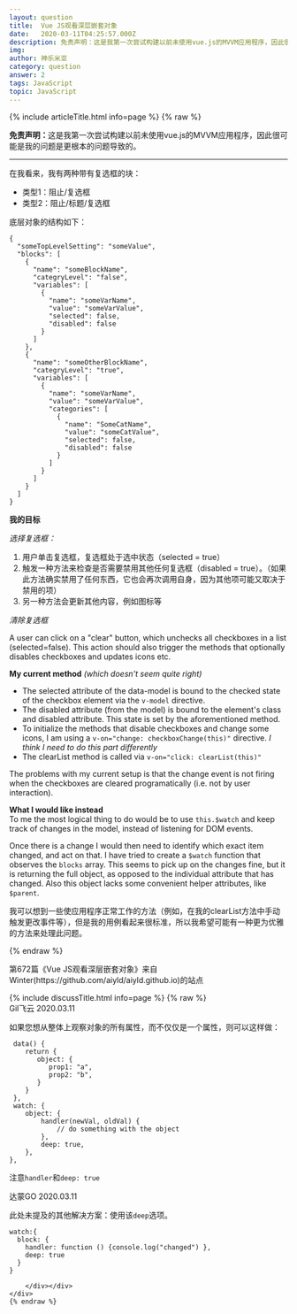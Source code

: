```yaml
---
layout: question
title:  Vue JS观看深层嵌套对象
date:   2020-03-11T04:25:57.000Z
description: 免责声明：这是我第一次尝试构建以前未使用vue.js的MVVM应用程序，因此很可能是我的问题是更根本的问题导致的。在我看来，我有两种带有复选框的块...
img: 
author: 神乐米亚
category: question
answer: 2
tags: JavaScript
topic: JavaScript
---
```

<div class="article-root">
  <div class="article">
    {% include articleTitle.html info=page %}
    {% raw %}
    <div class="article-content"><p><strong><font style="vertical-align: inherit;"><font style="vertical-align: inherit;">免责声明：</font></font></strong><font style="vertical-align: inherit;"><font style="vertical-align: inherit;">这是我第一次尝试构建以前未使用vue.js的MVVM应用程序，因此很可能是我的问题是更根本的问题导致的。</font></font></p>

<hr>

<p><font style="vertical-align: inherit;"><font style="vertical-align: inherit;">在我看来，我有两种带有复选框的块：</font></font></p>

<ul>
<li><font style="vertical-align: inherit;"><font style="vertical-align: inherit;">类型1：阻止/复选框</font></font></li>
<li><font style="vertical-align: inherit;"><font style="vertical-align: inherit;">类型2：阻止/标题/复选框</font></font></li>
</ul>

<p><font style="vertical-align: inherit;"><font style="vertical-align: inherit;">底层对象的结构如下：</font></font></p>

<pre><code>{<font></font>
  "someTopLevelSetting": "someValue",<font></font>
  "blocks": [<font></font>
    {<font></font>
      "name": "someBlockName",<font></font>
      "categryLevel": "false",<font></font>
      "variables": [<font></font>
        {<font></font>
          "name": "someVarName",<font></font>
          "value": "someVarValue",<font></font>
          "selected": false,<font></font>
          "disabled": false<font></font>
        }<font></font>
      ]<font></font>
    },<font></font>
    {<font></font>
      "name": "someOtherBlockName",<font></font>
      "categryLevel": "true",<font></font>
      "variables": [<font></font>
        {<font></font>
          "name": "someVarName",<font></font>
          "value": "someVarValue",<font></font>
          "categories": [<font></font>
            {<font></font>
              "name": "SomeCatName",<font></font>
              "value": "someCatValue",<font></font>
              "selected": false,<font></font>
              "disabled": false<font></font>
            }<font></font>
          ]<font></font>
        }<font></font>
      ]<font></font>
    }<font></font>
  ]<font></font>
}<font></font>
</code></pre>

<p><strong><font style="vertical-align: inherit;"><font style="vertical-align: inherit;">我的目标</font></font></strong></p>

<p><em><font style="vertical-align: inherit;"><font style="vertical-align: inherit;">选择复选框：</font></font></em></p>

<ol>
<li><font style="vertical-align: inherit;"><font style="vertical-align: inherit;">用户单击复选框，复选框处于选中状态（selected = true）</font></font></li>
<li><font style="vertical-align: inherit;"><font style="vertical-align: inherit;">触发一种方法来检查是否需要禁用其他任何复选框（disabled = true）。</font><font style="vertical-align: inherit;">（如果此方法确实禁用了任何东西，它也会再次调用自身，因为其他项可能又取决于禁用的项）</font></font></li>
<li><font style="vertical-align: inherit;"><font style="vertical-align: inherit;">另一种方法会更新其他内容，例如图标等</font></font></li>
</ol>

<p><em><font style="vertical-align: inherit;"><font style="vertical-align: inherit;">清除复选框</font></font></em></p>

<p>A user can click on a "clear" button, which unchecks all checkboxes in a list (selected=false). This action should also trigger the methods that optionally disables checkboxes and updates icons etc.</p>

<p><strong>My current method</strong> <em>(which doesn't seem quite right)</em><br></p>

<ul>
<li>The selected attribute of the data-model is bound to the checked
state of the checkbox element via the <code>v-model</code> directive.</li>
<li>The disabled attribute (from the model) is bound to the element's class and disabled attribute. This state is set by the aforementioned method.</li>
<li>To initialize the methods that disable checkboxes and change some icons, I am using a <code>v-on="change: checkboxChange(this)"</code> directive.
<em>I think I need to do this part differently</em></li>
<li>The clearList method is called via <code>v-on="click: clearList(this)"</code></li>
</ul>

<p>The problems with my current setup is that the change event is not firing when the checkboxes are cleared programatically (i.e. not by user interaction).</p>

<p><strong>What I would like instead</strong><br>
To me the most logical thing to do would be to use <code>this.$watch</code> and keep track of changes in the model, instead of listening for DOM events.</p>

<p>Once there is a change I would then need to identify which exact item changed, and act on that. I have tried to create a <code>$watch</code> function that observes the <code>blocks</code> array. This seems to pick up on the changes fine, but it is returning the full object, as opposed to the individual attribute that has changed. Also this object lacks some convenient helper attributes, like <code>$parent</code>.</p>

<p><font style="vertical-align: inherit;"><font style="vertical-align: inherit;">我可以想到一些使应用程序正常工作的方法（例如，在我的clearList方法中手动触发更改事件等），但是我的用例看起来很标准，所以我希望可能有一种更为优雅的方法来处理此问题。</font></font></p></div>
    {% endraw %}
  </div>
  <p class="winter_mark">第672篇《Vue JS观看深层嵌套对象》来自Winter(https://github.com/aiyld/aiyld.github.io)的站点</p>
  <div class="discuss-wrapper">
    {% include discussTitle.html info=page %}
    {% raw %}
    <div class="discuss-list">
    <div class="discuss-item">
        <div class="discuss-parent">
          <div class="discuss-meta">
            <span class="discuss-user">Gil飞云</span>
            <span class="discuss-time">2020.03.11</span>
          </div>
          <div class="discuss-comment"><p><font style="vertical-align: inherit;"><font style="vertical-align: inherit;">如果您想从整体上观察对象的所有属性，而不仅仅是一个属性，则可以这样做：</font></font></p>

<pre><code> data() {<font></font>
    return {<font></font>
       object: {<font></font>
          prop1: "a",<font></font>
          prop2: "b",<font></font>
       }    <font></font>
    }<font></font>
 },<font></font>
 watch: {<font></font>
    object: {<font></font>
        handler(newVal, oldVal) {<font></font>
            // do something with the object<font></font>
        },<font></font>
        deep: true,<font></font>
    },<font></font>
},<font></font>
</code></pre>

<p><font style="vertical-align: inherit;"><font style="vertical-align: inherit;">注意</font></font><code>handler</code><font style="vertical-align: inherit;"><font style="vertical-align: inherit;">和</font></font><code>deep: true</code></p></div>
        </div></div><div class="discuss-item">
        <div class="discuss-parent">
          <div class="discuss-meta">
            <span class="discuss-user">达蒙GO</span>
            <span class="discuss-time">2020.03.11</span>
          </div>
          <div class="discuss-comment"><p><font style="vertical-align: inherit;"><font style="vertical-align: inherit;">此处未提及的其他解决方案：使用该</font></font><code>deep</code><font style="vertical-align: inherit;"><font style="vertical-align: inherit;">选项。</font></font></p>

<pre><code>watch:{<font></font>
  block: {<font></font>
    handler: function () {console.log("changed") },<font></font>
    deep: true<font></font>
  }<font></font>
}<font></font>
</code></pre></div>
        </div></div>
    </div>
    {% endraw %}
  </div>
<div>
